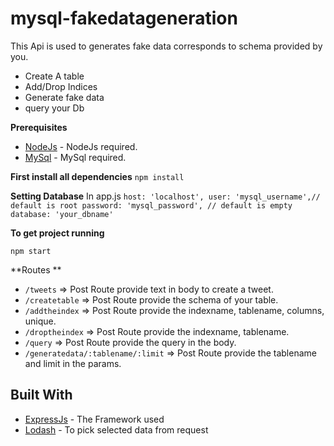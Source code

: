 # mysql-fakedatageneration
This Api is used to generates fake data corresponds to schema provided by you.

- Create A table 
- Add/Drop Indices
- Generate fake data
- query your Db

**Prerequisites**
* [NodeJs](https://nodejs.org/en/) - NodeJs required.
* [MySql](https://www.mysql.com/downloads/) - MySql required.

**First install all dependencies**
`npm install`

**Setting Database**
In app.js 
`host: 'localhost',
    user: 'mysql_username',// default is root
    password: 'mysql_password', // default is empty
    database: 'your_dbname'`
    
    
**To get project running**

`npm start`    


**Routes **
- `/tweets`            =>    Post Route provide text in body to create a tweet.
- `/createtable`       =>    Post Route provide the schema of your table.
- `/addtheindex` =>  Post Route provide the indexname, tablename, columns, unique.
- `/droptheindex` => Post Route provide the indexname, tablename.
- `/query`  =>  Post Route provide the query in the body.
- `/generatedata/:tablename/:limit`  =>  Post Route provide the tablename and limit in the params.






## Built With

* [ExpressJs](http://expressjs.com/) - The Framework used
* [Lodash](https://lodash.com/) - To pick selected data from request



